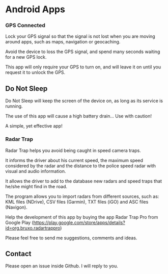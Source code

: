 # Android Apps

### GPS Connected
Lock your GPS signal so that the signal is not lost when you are moving around apps, such as maps, navigation or geocaching.

Avoid the device to loss the GPS signal, and spend many seconds waiting for a new GPS lock.

This app will only require your GPS to turn on, and will leave it on until you request it to unlock the GPS.

## Do Not Sleep
Do Not Sleep will keep the screen of the device on, as long as its service is running.

The use of this app will cause a high battery drain... Use with caution!

A simple, yet effective app!

### Radar Trap
Radar Trap helps you avoid being caught in speed camera traps.

It informs the driver about his current speed, the maximum speed considered by the radar and the distance to the police speed radar with visual and audio information.

It allows the driver to add to the database new radars and speed traps that he/she might find in the road.

The program allows you to import radars from different sources, such as: KML files (NDrive), CSV files (Garmin), TXT files (iGO) and ASC files (Navigon).

Help the development of this app by buying the app Radar Trap Pro from Google Play (https://play.google.com/store/apps/details?id=org.bruxo.radartrappro)

Please feel free to send me suggestions, comments and ideas.

## Contact
Please open an issue inside Github. I will reply to you.
